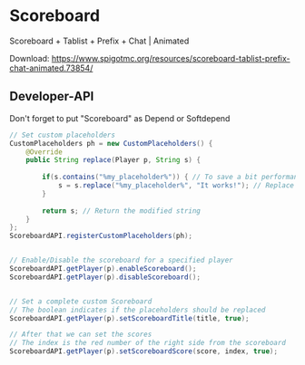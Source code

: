 # Scoreboard
Scoreboard + Tablist + Prefix + Chat | Animated

Download: https://www.spigotmc.org/resources/scoreboard-tablist-prefix-chat-animated.73854/

## Developer-API

Don't forget to put "Scoreboard" as Depend or Softdepend

```java
// Set custom placeholders
CustomPlaceholders ph = new CustomPlaceholders() {
    @Override
    public String replace(Player p, String s) {
 
        if(s.contains("%my_placeholder%")) { // To save a bit performance
            s = s.replace("%my_placeholder%", "It works!"); // Replace the placeholder
        }
 
        return s; // Return the modified string
    }
};
ScoreboardAPI.registerCustomPlaceholders(ph);


// Enable/Disable the scoreboard for a specified player
ScoreboardAPI.getPlayer(p).enableScoreboard();
ScoreboardAPI.getPlayer(p).disableScoreboard();


// Set a complete custom Scoreboard
// The boolean indicates if the placeholders should be replaced
ScoreboardAPI.getPlayer(p).setScoreboardTitle(title, true);

// After that we can set the scores
// The index is the red number of the right side from the scoreboard
ScoreboardAPI.getPlayer(p).setScoreboardScore(score, index, true);
```
